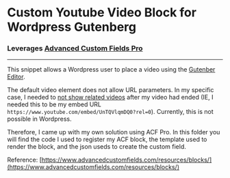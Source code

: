 # Custom Youtube Video Block for Wordpress Gutenberg
### Leverages [Advanced Custom Fields Pro](https://www.advancedcustomfields.com/pro/)
***

This snippet allows a Wordpress user to place a video using the [Gutenber Editor](https://wordpress.org/gutenberg/).

The default video element does not allow URL parameters. In my specific case, I needed to [not show related videos](https://developers.google.com/youtube/player_parameters#rel) after my video had ended (IE, I needed this to be my embed URL `https://www.youtube.com/embed/UnTQVlqmDQ0?rel=0`). Currently, this is not possible in Wordpress.

Therefore, I came up with my own solution using ACF Pro. In this folder you will find the code I used to register my ACF block, the template used to render the block, and the json useds to create the custom field.

Reference: [https://www.advancedcustomfields.com/resources/blocks/](https://www.advancedcustomfields.com/resources/blocks/)